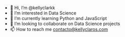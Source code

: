 - 👋 Hi, I’m @kellyclarkk
- 👀 I’m interested in Data Science
- 🌱 I’m currently learning Python and JavaScript
- 💞️ I’m looking to collaborate on Data Science projects
- 📫 How to reach me contacto@kellyclaros.com

<!---
kellyclarkk/kellyclarkk is a ✨ special ✨ repository because its `README.md` (this file) appears on your GitHub profile.
You can click the Preview link to take a look at your changes.
--->
